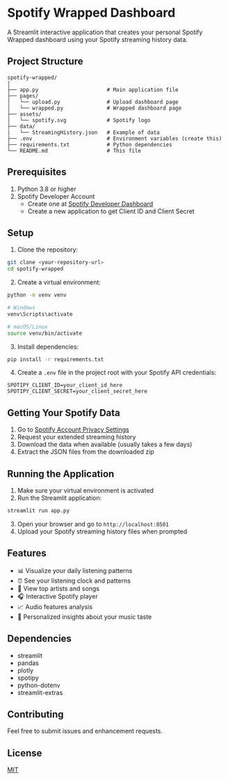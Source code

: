 # Spotify Wrapped Dashboard

A Streamlit interactive application that creates your personal Spotify Wrapped dashboard using your Spotify streaming history data.

## Project Structure
```
spotify-wrapped/
│
├── app.py                      # Main application file
├── pages/                 
│   └── upload.py               # Upload dashboard page
│   └── wrapped.py              # Wrapped dashboard page
├── assets/               
│   └── spotify.svg             # Spotify logo
├── data/
|   └── StreamingHistory.json   # Example of data
├── .env                        # Environment variables (create this)
├── requirements.txt            # Python dependencies
└── README.md                   # This file
```

## Prerequisites

1. Python 3.8 or higher
2. Spotify Developer Account
   - Create one at [Spotify Developer Dashboard](https://developer.spotify.com/dashboard)
   - Create a new application to get Client ID and Client Secret

## Setup

1. Clone the repository:
```bash
git clone <your-repository-url>
cd spotify-wrapped
```

2. Create a virtual environment:
```bash
python -m venv venv

# Windows
venv\Scripts\activate

# macOS/Linux
source venv/bin/activate
```

3. Install dependencies:
```bash
pip install -r requirements.txt
```

4. Create a `.env` file in the project root with your Spotify API credentials:
```plaintext
SPOTIPY_CLIENT_ID=your_client_id_here
SPOTIPY_CLIENT_SECRET=your_client_secret_here
```

## Getting Your Spotify Data

1. Go to [Spotify Account Privacy Settings](https://www.spotify.com/account/privacy/)
2. Request your extended streaming history
3. Download the data when available (usually takes a few days)
4. Extract the JSON files from the downloaded zip

## Running the Application

1. Make sure your virtual environment is activated
2. Run the Streamlit application:
```bash
streamlit run app.py
```

3. Open your browser and go to `http://localhost:8501`
4. Upload your Spotify streaming history files when prompted

## Features

- 📊 Visualize your daily listening patterns
- ⏰ See your listening clock and patterns
- 🎵 View top artists and songs
- 🎧 Interactive Spotify player
- 📈 Audio features analysis
- 🎯 Personalized insights about your music taste

## Dependencies

- streamlit
- pandas
- plotly
- spotipy
- python-dotenv
- streamlit-extras

## Contributing

Feel free to submit issues and enhancement requests.

## License

[MIT](https://choosealicense.com/licenses/mit/)
